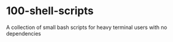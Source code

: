 # 100-shell-scripts
A collection of small bash scripts for heavy terminal users with no dependencies
